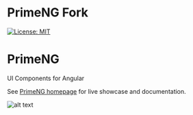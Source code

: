 # PrimeNG Fork
[![License: MIT](https://img.shields.io/badge/License-MIT-yellow.svg)](https://opensource.org/licenses/MIT)


# PrimeNG

UI Components for Angular

See [PrimeNG homepage](http://www.primefaces.org/primeng) for live showcase and documentation.

![alt text](http://www.28stone.com/img/28Stone_grey_trimmed_light.svg "PrimeNG")

